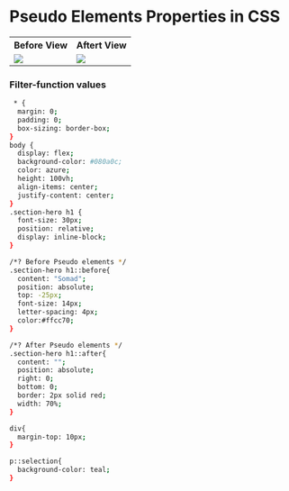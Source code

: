 # Pseudo Elements Properties in CSS
<table>
  <tr>                    
   
   <th>Before View</th>
   <th>Aftert View</th>

</tr>
  
  
<tr>

<td>

<img src="https://github.com/mdsomad/Web-Development/assets/103892160/09b1670a-d4ed-4bdb-943f-204ff66a708d"/>

</td>
<td>

<img src="https://github.com/mdsomad/Web-Development/assets/103892160/c419442d-060f-4b2a-ad88-2d24661f85e4"  />

</td>


</tr>

</table>

### Filter-function values
```sh
 * {
  margin: 0;
  padding: 0;
  box-sizing: border-box;
}
body {
  display: flex;
  background-color: #080a0c;
  color: azure;
  height: 100vh;
  align-items: center;
  justify-content: center;
}
.section-hero h1 {
  font-size: 30px;
  position: relative;
  display: inline-block;
}

/*? Before Pseudo elements */
.section-hero h1::before{
  content: "Somad";
  position: absolute;
  top: -25px;
  font-size: 14px;
  letter-spacing: 4px;
  color:#ffcc70;
}

/*? After Pseudo elements */
.section-hero h1::after{
  content: "";
  position: absolute;
  right: 0;
  bottom: 0;
  border: 2px solid red;
  width: 70%;
}

div{
  margin-top: 10px;
}

p::selection{
  background-color: teal;
}

```

